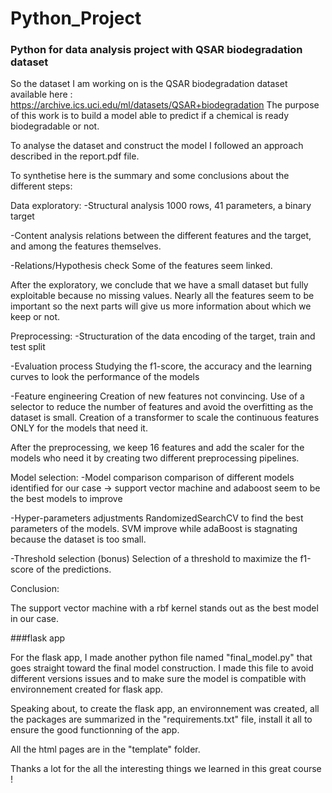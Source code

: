 # Python_Project
### Python for data analysis project with QSAR biodegradation dataset

So the dataset I am working on is the QSAR biodegradation dataset available here : https://archive.ics.uci.edu/ml/datasets/QSAR+biodegradation
The purpose of this work is to build a model able to predict if a chemical is ready biodegradable or not.

To analyse the dataset and construct the model I followed an approach described in the report.pdf file.

To synthetise here is the summary and some conclusions about the different steps:

Data exploratory:
-Structural analysis
1000 rows, 41 parameters, a binary target

-Content analysis
relations between the different features and the target, and among the features themselves.

-Relations/Hypothesis check
Some of the features seem linked. 

After the exploratory, we conclude that we have a small dataset but fully exploitable because no missing values. Nearly all the features seem to be important so the next parts will give us more information about which we keep or not.

Preprocessing:
-Structuration of the data
encoding of the target, train and test split

-Evaluation process
Studying the f1-score, the accuracy and the learning curves to look the performance of the models

-Feature engineering
Creation of new features not convincing. Use of a selector to reduce the number of features and avoid the overfitting as the dataset is small. Creation of a transformer to scale the continuous features ONLY for the models that need it.

After the preprocessing, we keep 16 features and add the scaler for the models who need it by creating two different preprocessing pipelines.

Model selection:
-Model comparison
comparison of different models identified for our case -> support vector machine and adaboost seem to be the best models to improve

-Hyper-parameters adjustments
RandomizedSearchCV to find the best parameters of the models. SVM improve while adaBoost is stagnating because the dataset is too small.

-Threshold selection (bonus)
Selection of a threshold to maximize the f1-score of the predictions.

Conclusion:

The support vector machine with a rbf kernel stands out as the best model in our case. 


###flask app

For the flask app, I made another python file named "final_model.py" that goes straight toward the final model construction. I made this file to avoid different versions issues and to make sure the model is compatible with environnement created for flask app.

Speaking about, to create the flask app, an environnement was created, all the packages are summarized in the "requirements.txt" file, install it all to ensure the good functionning of the app.

All the html pages are in the "template" folder.


Thanks a lot for the all the interesting things we learned in this great course !



